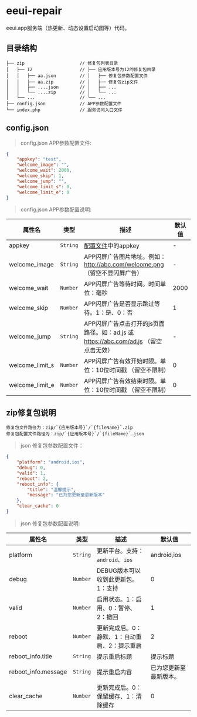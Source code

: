 # eeui-repair

eeui.app服务端（热更新、动态设置启动图等）代码。

## 目录结构

```text
├── zip                     // 修复包列表目录
│   ├── 12                  // ├── 应用版本号为12的修复包目录
│   │   ├── aa.json         // │   ├── 修复包参数配置文件
│   │   ├── aa.zip          // │   ├── 修复包zip文件
│   │   ├── ....json        // │   ├── ...
│   │   └── ....zip         // │   └── ...
│   └── ...                 // └── ...
├── config.json             // APP参数配置文件
└── index.php               // 服务访问入口文件
```

## config.json

> config.json APP参数配置文件:

```json
{
    "appkey": "test",
    "welcome_image": "",
    "welcome_wait": 2000,
    "welcome_skip": 1,
    "welcome_jump": "",
    "welcome_limit_s": 0,
    "welcome_limit_e": 0
}
```

> config.json APP参数配置说明:

| 属性名           | 类型     | 描述                          | 默认值     |
| ------------- | ------ | -------------------------- | ------- |
| appkey |`String`  | [配置文件](https://eeui.app/guide/config.html)中的appkey           | -       |
| welcome_image |`String`  | APP闪屏广告图片地址。例如：http://abc.com/welcome.png （留空不显闪屏广告）           | -       |
| welcome_wait |`Number`  | APP闪屏广告等待时间。时间单位：毫秒           | 2000       |
| welcome_skip |`Number`  | APP闪屏广告是否显示跳过等待。1：是、0：否           | 1       |
| welcome_jump |`String`  | APP闪屏广告点击打开的js页面路径。如：ad.js 或 https://abc.com/ad.js （留空点击无效）           | -       |
| welcome_limit_s |`Number`  | APP闪屏广告有效开始时限。单位：10位时间戳 （留空不限制）           | 0       |
| welcome_limit_e |`Number`  | APP闪屏广告有效结束时限。单位：10位时间戳 （留空不限制）           | 0       |


## zip修复包说明

```
修复包文件路径为：zip/`{应用版本号}`/`{fileName}`.zip
修复包配置文件路径为：zip/`{应用版本号}`/`{fileName}`.json
```

> json 修复包参数配置文件：

```json
{
    "platform": "android,ios",
    "debug": 0,
    "valid": 1,
    "reboot": 2,
    "reboot_info": {
        "title": "温馨提示",
        "message": "已为您更新至最新版本"
    },
    "clear_cache": 0
}
```

> json 修复包参数配置说明:

| 属性名           | 类型     | 描述                          | 默认值     |
| ------------- | ------ | -------------------------- | ------- |
| platform |`String`  | 更新平台。支持：`android`、`ios`           | android,ios       |
| debug |`Number`  | DEBUG版本可以收到此更新包。1：支持           | 0       |
| valid |`Number`  | 启用状态。1：启用、0：暂停、2：撤回           | 1       |
| reboot |`Number`  | 更新完成后。0：静默、1：自动重启、2：提示重启           | 2       |
| reboot_info.title |`String`  | 提示重启标题           | 提示标题       |
| reboot_info.message |`String`  | 提示重启内容           | 已为您更新至最新版本。       |
| clear_cache |`Number`  | 更新完成后。0：保留缓存、1：清除缓存           | 0       |
